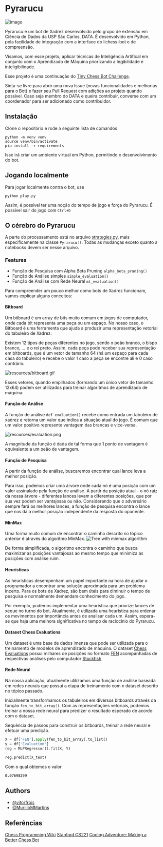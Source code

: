 # Pyrarucu

![image](resources/pyrarucu.png)

Pyrarucu é um bot de Xadrez desenvolvido pelo grupo de extensão em Ciência de Dados da USP São Carlos, DATA. É desenvolvido em Python, pela facilidade de integração com a interface do lichess-bot e de compreensão.

Visamos, com esse projeto, aplicar técnicas de Inteligência Artifical em conjunto com o Aprendizado de Máquina priorizando a legibilidade e inteligibilidade.

Esse projeto é uma continuação do [Tiny Chess Bot Challenge](https://github.com/icmc-data/tiny-chess-bots).

Sinta-se livre para abrir uma nova Issue (novas funcionalidades e melhorias para o Bot) e fazer seu Pull Request com adições ao projeto quando possível. Caso seja membro do DATA e queira contribuir, converse com um coordenador para ser adicionado como contribuidor.

## Instalação
Clone o repositório e rode a seguinte lista de comandos
``` 
python -m venv venv
source venv/bin/activate
pip install -r requirements
```
Isso irá criar um ambiente virtual em Python, permitindo o desenvolvimento do bot.

## Jogando localmente
Para jogar localmente contra o bot, use 
``` 
python play.py
```
Assim, é possível ter uma noção do tempo de jogo e força do Pyrarucu.
É possível sair do jogo com `Ctrl+D`

## O cérebro do Pyrarucu
A parte do processamento está no arquivo [strategies.py](strategies.py), mais especificamente na classe `Pyrarucu()`.
Todas as mudanças exceto quanto a notebooks devem ser nesse arquivo.

### Features
- Função de Pesquisa com Alpha Beta Pruning `alpha_beta_pruning()`
- Função de Análise simples `simple_evaluation()`
- Função de Análise com Rede Neural `ml_evaluation()`

Para compreender um pouco melhor como bots de Xadrez funcionam, vamos explicar alguns conceitos:
#### Bitboard
Um bitboard é um array de bits muito comum em jogos de computador, onde cada bit representa uma peça ou um espaço. No nosso caso, o Bitboard é uma ferramenta que ajuda a produzir uma representação vetorial do tabuleiro de Xadrez. 

Existem 12 tipos de peças diferentes no jogo, sendo o peão branco, o bispo branco, ... e o rei preto. Assim, cada peça pode receber sua representação em bitboards, que é um vetor de tamanho 64 (há um espaço para cada casa do tabuleiro) e recebe o valor 1 caso a peça se encontre ali e 0 caso contrário.

![resources/bitboard.gif](resources/bitboard.gif)

Esses vetores, quando empilhados (formando um único vetor de tamanho 12x64) podem ser utilizados para treinar algoritmos de aprendizado de máquina.

#### Função de Análise
A função de análise `def evaluation()` recebe como entrada um tabuleiro de xadrez e retorna um valor que indica a situação atual do jogo. É comum que um valor positivo represente vantagem das brancas e vice-versa.

![resources/evaluation.png](resources/evaluation.png)

A magnitude da função é dada de tal forma que 1 ponto de vantagem é equivalente a um peão de vantagem.

#### Função de Pesquisa
A partir da função de análise, buscaremos encontrar qual lance leva a melhor posição. 

Para isso, podemos criar uma árvore onde cada nó é uma posição com um valor assinalado pela função de análise. A partir da posição atual - o nó raiz da nossa árvore - diferentes lances levam a diferentes posições, que por sua vez podem ser vantajosas ou não.
Considerando que o adversário sempre fará os melhores lances, a função de pesquisa encontra o lance que nos dá a melhor posição independente da resposta do oponente.

#### MinMax 
Uma forma muito comum de encontrar o caminho descrito no tópico anterior é através do algoritmo MinMax.
![Tree with minmax algorithm](resources/minmax.png)

De forma simplificada, o algoritmo encontra o caminho que busca maximizar as posições vantajosas ao mesmo tempo que minimiza as posições com análise ruim.

#### Heurísticas 
As heurísticas desempenham um papel importante na hora de ajudar o programador a encontrar uma solução aproximada para um problema incerto. Para os bots de Xadrez, são bem úteis para diminuir o tempo de pesquisa e normalmente demandam conhecimento do jogo.

Por exemplo, podemos implementar uma heurística que priorize lances de xeque no turno do bot.
Atualmente, é utilizada uma heurística para ordenar os movimentos por importância antes de analisar cada um. Assim, espera-se que haja uma melhora significativa no tempo de raciocínio do Pyrarucu. 

#### Dataset Chess Evaluations
Um dataset é uma base de dados imensa que pode ser utilizada para o treinamento de modelos de aprendizado de máquina. O dataset [Chess Evaluations](https://www.kaggle.com/datasets/ronakbadhe/chess-evaluations) possui milhares de posições no formato [FEN](https://en.wikipedia.org/wiki/Forsyth%E2%80%93Edwards_Notation) acompanhadas de respectivas análises pelo computador [Stockfish](https://stockfishchess.org/).

#### Rede Neural
Na nossa aplicação, atualmente utilizamos uma função de análise baseada em redes neurais que possui a etapa de treinamento com o dataset descrito no tópico passado.

Inicialmente transformamos os tabuleiros em diversos bitboards através da função `fen_to_bit_array()`. Com as representações vetoriais, podemos treinar a nossa rede neural para predizer o resultado esperado de acordo com o dataset.

Sequência de passos para construir os bitboards, treinar a rede neural e efetuar uma predição.
``` python
X = df['FEN'].apply(fen_to_bit_array).to_list()
y = df['Evaluation']
reg = MLPRegressor().fit(X, Y)

reg.predict(X_test)
```

Com o qual obtemos o valor
``` bash
0.07698299
```

## Authors
- [@vitorfrois](https://www.github.com/vitorfrois)
- [@MurilloMMartins](https://www.github.com/MurilloMMartins)

## Referências
[Chess Programming Wiki](https://www.chessprogramming.org/Main_Page)
[Stanford CS221](https://stanford.edu/~cpiech/cs221/apps/deepBlue.html)
[Coding Adventure: Making a Better Chess Bot](https://www.youtube.com/watch?v=_vqlIPDR2TU)
